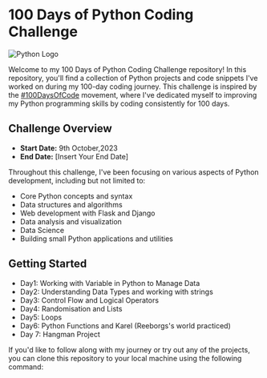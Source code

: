 # 100 Days of Python Coding Challenge

![Python Logo](https://upload.wikimedia.org/wikipedia/commons/thumb/0/0a/Python.svg/2048px-Python.svg.png)

Welcome to my 100 Days of Python Coding Challenge repository! In this repository, you'll find a collection of Python projects and code snippets I've worked on during my 100-day coding journey. This challenge is inspired by the [#100DaysOfCode](https://www.100daysofcode.com/) movement, where I've dedicated myself to improving my Python programming skills by coding consistently for 100 days.

## Challenge Overview

- **Start Date:** 9th October,2023
- **End Date:** [Insert Your End Date]

Throughout this challenge, I've been focusing on various aspects of Python development, including but not limited to:

- Core Python concepts and syntax
- Data structures and algorithms
- Web development with Flask and Django
- Data analysis and visualization
- Data Science
- Building small Python applications and utilities

## Getting Started
- Day1: Working with Variable in Python to Manage Data
- Day2: Understanding Data Types and working with strings
- Day3: Control Flow and Logical Operators
- Day4: Randomisation and Lists
- Day5: Loops
- Day6: Python Functions and Karel (Reeborgs's world practiced)
- Day 7: Hangman Project



If you'd like to follow along with my journey or try out any of the projects, you can clone this repository to your local machine using the following command:

